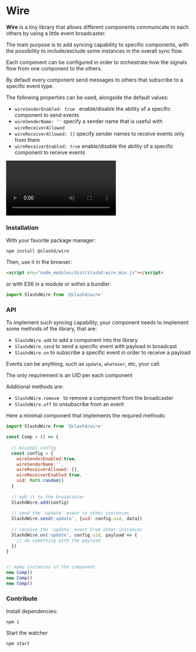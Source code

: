 # Wire

**Wire** is a tiny library that allows different components communicate to each others by using a little event broadcaster.

The main purpose is to add syncing capability to specific components, with the possibility to include/exclude some instances in the overall sync flow.

Each component can be configured in order to orchestrate how the signals flow from one component to the others.

By default every component send messages to others that subscribe to a specific event type.

The following properties can be used, alongside the default values:
- `wireSenderEnabled: true ` enable/disable the ability of a specific component to send events
- `wireSenderName: ''` specify a sender name that is useful with `wireReceiverAllowed`
- `wireReceiverAllowed: []` specify sender names to receive events only from them
- `wireReceiverEnabled: true` enable/disable the ability of a specific component to receive events



<video src="sync.mp4" muted loop autostart></video>



### Installation

With your favorite package manager:

```shell
npm install @slashd/wire
```

Then, use it in the browser:

```html
<script src="node_modules/dist/slashd-wire.min.js"></script>
```

or with ES6 in a module or within a bundler:

```js
import SlashdWire from '@slashd/wire'
```





### API

To implement such syncing capability, your component needs to implement some methods of the library, that are:

- `SlashdWire.add` to add a component into the library
- `SlashdWire.send` to send a specific event with payload in broadcast
- `SlashdWire.on` to subscribe a specific event in order to receive a payload

Events can be anything, such as `update`, `whatever`, etc, your call.

The only requirement is an UID per each component

Additional methods are:

- `SlashdWire.remove ` to remove a component from the broadcaster
- `SlashdWire.off` to unsubscribe from an event

Here a minimal component that implements the required methods:

```js
import SlashdWire from '@slashd/wire'

const Comp = () => {
  
  // minimal config
  const config = {
    wireSenderEnabled:true,
    wireSenderName:'',
    wireReceiverAllowed: [],
    wireReceiverEnabled:true,
    uid: Math.random()
  }
  
  // add it to the broadcaster
  SlashdWire.add(config)
  
  // send the 'update' event to other instances
  SlashdWire.send('update', {uid: config.uid, data})
  
  // receive the 'update' event from other instances
  SlashdWire.on('update', config.uid, payload => {
    // do something with the payload
  })
}


// make instances of the component
new Comp()
new Comp()
new Comp()
```



### Contribute

Install dependencies:

```shell
npm i
```


Start the watcher

```shell
npm start 
```

